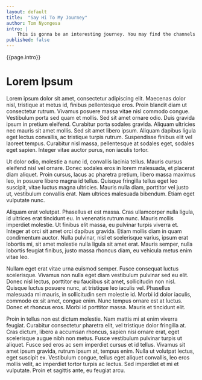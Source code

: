 ```yaml
---
layout: default
title:  "Say Hi To My Journey"
author: Tom Nyongesa
intro: |
    This is gonna be an interesting journey. You may find the channels in my head rather bumpy but if you stick around, I promise you wellness and comfort. Good things may be slow to come but last eternally! This is gonna be an interesting journey. You may find the channels in my head rather bumpy but if you stick around, I promise you wellness and comfort. Good things may be slow to come but last eternally! This is gonna be an interesting journey. You may find the channels in my head rather bumpy but if you stick around, I promise you wellness and comfort. Good things may be slow to come but last eternally!
published: false
---
```


{{page.intro}}

# Lorem Ipsum

Lorem ipsum dolor sit amet, consectetur adipiscing elit. Maecenas dolor nisl, tristique at metus id, finibus pellentesque eros. Proin blandit diam ut consectetur rutrum. Vivamus posuere massa vitae nisl commodo congue. Vestibulum porta sed quam et mollis. Sed sit amet ornare odio. Duis gravida ipsum in pretium eleifend. Curabitur porta sodales gravida. Aliquam ultricies nec mauris sit amet mollis. Sed sit amet libero ipsum. Aliquam dapibus ligula eget lectus convallis, ac tristique turpis rutrum. Suspendisse finibus elit vel laoreet tempus. Curabitur nisl massa, pellentesque at sodales eget, sodales eget sapien. Integer vitae auctor purus, non iaculis tortor.

Ut dolor odio, molestie a nunc id, convallis lacinia tellus. Mauris cursus eleifend nisl vel ornare. Donec sodales eros in lorem malesuada, et placerat diam aliquet. Proin cursus, lacus ac pharetra pretium, libero massa maximus leo, in posuere libero magna id tellus. Quisque fringilla tellus eget leo suscipit, vitae luctus magna ultricies. Mauris nulla diam, porttitor vel justo ut, vestibulum convallis erat. Nam ultrices malesuada bibendum. Etiam eget vulputate nunc.

Aliquam erat volutpat. Phasellus et est massa. Cras ullamcorper nulla ligula, id ultrices erat tincidunt eu. In venenatis rutrum nunc. Mauris mollis imperdiet molestie. Ut finibus elit massa, eu pulvinar turpis viverra et. Integer at orci sit amet orci dapibus gravida. Etiam mollis diam in quam condimentum auctor. Nulla pulvinar, nisl et scelerisque varius, ipsum erat lobortis mi, sit amet molestie nulla ligula sit amet erat. Mauris semper, nulla lobortis feugiat finibus, justo massa rhoncus diam, eu vehicula metus enim vitae leo.

Nullam eget erat vitae urna euismod semper. Fusce consequat luctus scelerisque. Vivamus non nulla eget diam vestibulum pulvinar sed eu elit. Donec nisl lectus, porttitor eu faucibus sit amet, sollicitudin non nisl. Quisque luctus posuere nunc, at tristique leo iaculis vel. Phasellus malesuada mi mauris, in sollicitudin sem molestie id. Morbi id dolor iaculis, commodo ex sit amet, congue enim. Nunc tempus ornare est at luctus. Donec et rhoncus eros. Morbi id porttitor massa. Mauris et tincidunt elit.

Proin in tellus non est dictum molestie. Nam mattis mi at enim viverra feugiat. Curabitur consectetur pharetra elit, vel tristique dolor fringilla at. Cras dictum, libero a accumsan rhoncus, sapien nisi ornare erat, eget scelerisque augue nibh non metus. Fusce vestibulum pulvinar turpis ut aliquet. Fusce sed eros ac sem imperdiet cursus et id tellus. Vivamus sit amet ipsum gravida, rutrum ipsum at, tempus enim. Nulla ut volutpat lectus, eget suscipit ex. Vestibulum congue, tellus eget aliquet convallis, leo eros mollis velit, ac imperdiet tortor turpis ac lectus. Sed imperdiet et mi et vulputate. Proin et sagittis ante, eu feugiat arcu.